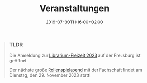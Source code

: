 ﻿---
title: "Veranstaltungen"
date: 2019-07-30T11:16:00+02:00
draft: false
---
> ### TLDR
> Die Anmeldung zur [Librarium-Freizeit 2023](#freizeit-auf-der-freusburg) auf der Freusburg ist geöffnet.
> 
> Der nächste große [Rollenspielabend](#rollenspielabend) mit der Fachschaft findet am Dienstag, den 29. November 2023 statt!
